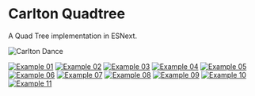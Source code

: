 # Carlton Quadtree

A Quad Tree implementation in ESNext.

![Carlton Dance](https://media0.giphy.com/media/aOL3fsoTtf5yU/giphy.gif)

[![Example 01](https://f1lt3r.github.io/carlton-quadtree/img/01.png)](https://f1lt3r.github.io/carlton-quadtree/examples/example-01.html)
[![Example 02](https://f1lt3r.github.io/carlton-quadtree/img/02.png)](https://f1lt3r.github.io/carlton-quadtree/examples/example-02.html)
[![Example 03](https://f1lt3r.github.io/carlton-quadtree/img/03.png)](https://f1lt3r.github.io/carlton-quadtree/examples/example-03.html)
[![Example 04](https://f1lt3r.github.io/carlton-quadtree/img/04.png)](https://f1lt3r.github.io/carlton-quadtree/examples/example-04.html)
[![Example 05](https://f1lt3r.github.io/carlton-quadtree/img/05.png)](https://f1lt3r.github.io/carlton-quadtree/examples/example-05.html)
[![Example 06](https://f1lt3r.github.io/carlton-quadtree/img/06.png)](https://f1lt3r.github.io/carlton-quadtree/examples/example-06.html)
[![Example 07](https://f1lt3r.github.io/carlton-quadtree/img/07.png)](https://f1lt3r.github.io/carlton-quadtree/examples/example-07.html)
[![Example 08](https://f1lt3r.github.io/carlton-quadtree/img/08.png)](https://f1lt3r.github.io/carlton-quadtree/examples/example-08.html)
[![Example 09](https://f1lt3r.github.io/carlton-quadtree/img/09.png)](https://f1lt3r.github.io/carlton-quadtree/examples/example-09.html)
[![Example 10](https://f1lt3r.github.io/carlton-quadtree/img/09.png)](https://f1lt3r.github.io/carlton-quadtree/examples/example-10.html)
[![Example 11](https://f1lt3r.github.io/carlton-quadtree/img/11.png)](https://f1lt3r.github.io/carlton-quadtree/examples/example-11.html)
